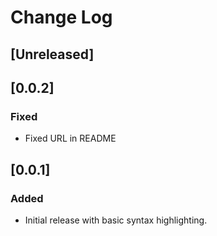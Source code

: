 # Change Log

## [Unreleased]

## [0.0.2]
### Fixed
- Fixed URL in README

## [0.0.1]
### Added
- Initial release with basic syntax highlighting.